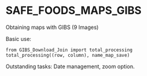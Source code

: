 # SAFE_FOODS_MAPS_GIBS
Obtaining maps with GIBS (9 Images)

Basic use:
    
    from GIBS_Download_Join import total_processing
    total_processing((row, column), name_map_save)
    
Outstanding tasks:
    Date management, zoom option.
